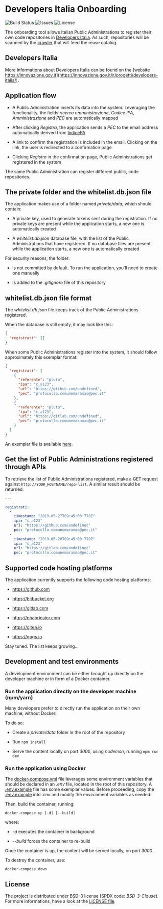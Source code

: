 # Developers Italia Onboarding
![Build Status](https://img.shields.io/circleci/project/github/italia/developers-italia-onboarding/master.svg?style=flat
) ![Issues](https://img.shields.io/github/issues/italia/developers-italia-onboarding.svg) ![License](https://img.shields.io/github/license/italia/developers-italia-onboarding.svg?style=flat)

The onboarding tool allows Italian Public Administrations to register their own code repositories in [Developers Italia](https://innovazione.gov.it/it/progetti/developers-italia/). As such, repositories will be scanned by the [crawler](https://github.com/italia/developers-italia-backend) that will feed the reuse catalog.

## Developers Italia

More informations about Developers Italia can be found on the [website https://innovazione.gov.it](https://innovazione.gov.it/it/progetti/developers-italia/).

## Application flow

* A Public Administration inserts its data into the system. Leveraging the functionality, the fields *ricerca amministrazione*, *Codice iPA*, *Amministrazione* and *PEC* are automatically mapped

* After clicking *Registra*, the application sends a *PEC* to the email address automatically derived from [IndicePA](https://indicepa.gov.it/)

* A link to confirm the registration is included in the email. Clicking on the link, the user is redirected to a confirmation page

* Clicking *Registra* in the confirmation page, Public Administrations get registered in the system

The same Public Administration can register different public, code repositories.

## The private folder and the whitelist.db.json file

The application makes use of a folder named *private/data*, which should contain:

* A private key, used to generate tokens sent during the registration. If no private keys are present while the application starts, a new one is automatically created

* A *whitelist.db.json* database file, with the list of the Public Administrations that have registered. If no database files are present while the application starts, a new one is automatically created

For security reasons, the folder:

* is not committed by default. To run the application, you'll need to create one manually

* is added to the *.gitignore* file of this repository

## whitelist.db.json file format

The *whitelist.db.json* file keeps track of the Public Administrations registered.

When the database is still empty, it may look like this:

```json
{
  "registrati": []
}
```

When some Public Administrations register into the system, it should follow approximately this exemplar format:

```json
{
  "registrati": [
    {
      "referente": "pluto",
      "ipa": "c_a123",
      "url": "https://github.com/undefined",
      "pec": "protocollo.comunemaramao@pec.it"
    },
    {
      "referente": "pluto",
      "ipa": "c_a123",
      "url": "https://gitlab.com/undefined",
      "pec": "protocollo.comunemaramao@pec.it"
    }
  ]
}
```

An exemplar file is available [here](demo-data/whitelist.db.json).

## Get the list of Public Administrations registered through APIs

To retrieve the list of Public Administrations registered, make a GET request against `http://YOUR_HOSTNAME/repo-list`. A similar result should be returned:

```yaml
---

registrati: 
  - 
    timestamp: "2019-05-27T09:45:00.770Z"
    ipa: "c_a123"
    url: "https://github.com/undefined"
    pec: "protocollo.comunemaramao@pec.it"
  - 
    timestamp: "2019-05-28T09:45:00.770Z"
    ipa: "c_a123"
    url: "https://gitlab.com/undefined"
    pec: "protocollo.comunemaramao@pec.it"
```

## Supported code hosting platforms

The application currently supports the following code hosting platforms:

* https://github.com

* https://bitbucket.org

* https://gitlab.com

* https://phabricator.com

* https://gitea.io

* https://gogs.io

Stay tuned. The list keeps growing...

## Development and test environments

A development environment can be either brought up directly on the developer machine or in form of a Docker container.

### Run the application directly on the developer machine (npm/yarn)

Many developers prefer to directly run the application on their own machine, without Docker.

To do so:

* Create a *private/data* folder in the root of the repository

* Run `npm install`

* Serve the content locally on port *3000*, using *nodemon*, running `npm run dev`

### Run the application using Docker

The [docker-compose.yml](docker-compose.yml) file leverages some environment variables that should be declared in an *.env* file, located in the root of this repository. A [.env.example](.env.example) file has some exemplar values. Before proceeding, copy the [.env.example](.env.example) into *.env* and modify the environment variables as needed.

Then, build the container, running:

```shell
docker-compose up [-d] [--build]
```

where:

* *-d* executes the container in background

* *--build* forces the container to re-build

Once the container is up, the content will be served locally, on port *3000*.

To destroy the container, use:

```shell
docker-compose down
```

## License

The project is distributed under BSD-3 license (SPDX code: *BSD-3-Clause*). For more informations, have a look at the [LICENSE file](LICENSE).
